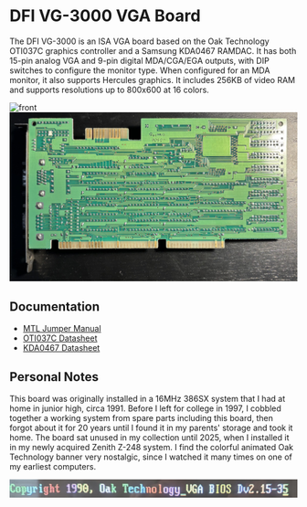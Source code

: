 # DFI VG-3000 VGA Board

The DFI VG-3000 is an ISA VGA board based on the Oak Technology OTI037C graphics controller and a Samsung KDA0467 RAMDAC.  It has both 15-pin analog VGA and 9-pin digital MDA/CGA/EGA outputs, with DIP switches to configure the monitor type. When configured for an MDA monitor, it also supports Hercules graphics. It includes 256KB of video RAM and supports resolutions up to 800x600 at 16 colors.

![front](front.jpeg)
![back](back.jpeg)

## Documentation
- [MTL Jumper Manual](VG-3000.pdf)
- [OTI037C Datasheet](OTI037C.pdf)
- [KDA0467 Datasheet](KDA0476.pdf)

## Personal Notes

This board was originally installed in a 16MHz 386SX system that I had at home in junior high, circa 1991. Before I left for college in 1997, I cobbled together a working system from spare parts including this board, then forgot about it for 20 years until I found it in my parents' storage and took it home. The board sat unused in my collection until 2025, when I installed it in my newly acquired Zenith Z-248 system. I find the colorful animated Oak Technology banner very nostalgic, since I watched it many times on one of my earliest computers.

![bios banner](banner.jpeg)